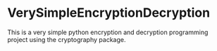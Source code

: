 # VerySimpleEncryptionDecryption
This is a very simple python encryption and decryption programming project using the cryptography package.
